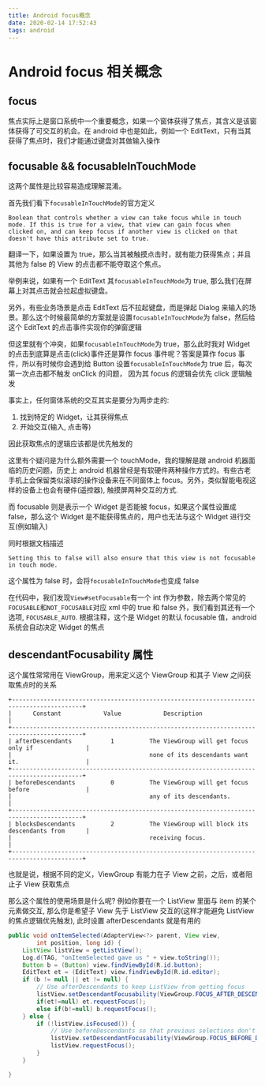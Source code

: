 ```yaml
---
title: Android focus概念
date: 2020-02-14 17:52:43
tags: android
---
```


# Android focus 相关概念

## focus

焦点实际上是窗口系统中一个重要概念，如果一个窗体获得了焦点，其含义是该窗体获得了可交互的机会。在 android 中也是如此，例如一个 EditText，只有当其获得了焦点时，我们才能通过键盘对其做输入操作

## focusable && focusableInTouchMode

这两个属性是比较容易造成理解混淆。

首先我们看下`focusableInTouchMode`的官方定义

    Boolean that controls whether a view can take focus while in touch mode. If this is true for a view, that view can gain focus when clicked on, and can keep focus if another view is clicked on that doesn't have this attribute set to true.

翻译一下，如果设置为 true，那么当其被触摸点击时，就有能力获得焦点；并且其他为 false 的 View 的点击都不能夺取这个焦点。

举例来说，如果有一个 EditText 其`focusableInTouchMode`为 true, 那么我们在屏幕上对其点击就会拉起虚拟键盘。

另外，有些业务场景是点击 EditText 后不拉起键盘，而是弹起 Dialog 来输入的场景。那么这个时候最简单的方案就是设置`focusableInTouchMode`为 false，然后给这个 EditText 的点击事件实现你的弹窗逻辑

但这里就有个冲突，如果`focusableInTouchMode`为 true，那么此时我对 Widget 的点击到底算是点击(click)事件还是算作 focus 事件呢？答案是算作 focus 事件，所以有时候你会遇到给 Button 设置`focusableInTouchMode`为 true 后，每次第一次点击都不触发 onClick 的问题， 因为其 focus 的逻辑会优先 click 逻辑触发

事实上，任何窗体系统的交互其实是要分为两步走的:

1. 找到特定的 Widget，让其获得焦点
2. 开始交互(输入, 点击等)

因此获取焦点的逻辑应该都是优先触发的

这里有个疑问是为什么额外需要一个 touchMode，我的理解是跟 android 机器面临的历史问题，历史上 android 机器曾经是有软硬件两种操作方式的。有些古老手机上会保留类似滚球的操作设备来在不同窗体上 focus。另外，类似智能电视这样的设备上也会有硬件(遥控器), 触摸屏两种交互的方式.

而 focusable 则是表示一个 Widget 是否能被 focus，如果这个属性设置成 false，那么这个 Widget 是不能获得焦点的，用户也无法与这个 Widget 进行交互(例如输入)

同时根据文档描述

    Setting this to false will also ensure that this view is not focusable in touch mode.

这个属性为 false 时，会将`focusableInTouchMode`也变成 false

在代码中，我们发现`View#setFocusable`有一个 int 作为参数，除去两个常见的`FOCUSABLE`和`NOT_FOCUSABLE`对应 xml 中的 true 和 false 外，我们看到其还有一个选项, `FOCUSABLE_AUTO`. 根据注释，这个是 Widget 的默认 focusable 值，android 系统会自动决定 Widget 的焦点

## descendantFocusability 属性

这个属性常常用在 ViewGroup，用来定义这个 ViewGroup 和其子 View 之间获取焦点时的关系

```
+------------------------------------------------------------------------------------------+
|      Constant            Value            Description                                    |
+------------------------------------------------------------------------------------------+
| afterDescendants           1          The ViewGroup will get focus only if               |
|                                       none of its descendants want it.                   |
+------------------------------------------------------------------------------------------+
| beforeDescendants          0          The ViewGroup will get focus before                |
|                                       any of its descendants.                            |
+------------------------------------------------------------------------------------------+
| blocksDescendants          2          The ViewGroup will block its descendants from      |
|                                       receiving focus.                                   |
+------------------------------------------------------------------------------------------+
```

也就是说，根据不同的定义，ViewGroup 有能力在子 View 之前，之后，或者阻止子 View 获取焦点

那么这个属性的使用场景是什么呢? 例如你要在一个 ListView 里面与 item 的某个元素做交互, 那么你是希望子 View 先于 ListView 交互的(这样才能避免 ListView 的焦点逻辑优先触发), 此时设置 afterDescendants 就是有用的

```java
public void onItemSelected(AdapterView<?> parent, View view,
        int position, long id) {
    ListView listView = getListView();
    Log.d(TAG, "onItemSelected gave us " + view.toString());
    Button b = (Button) view.findViewById(R.id.button);
    EditText et = (EditText) view.findViewById(R.id.editor);
    if (b != null || et != null) {
        // Use afterDescendants to keep ListView from getting focus
        listView.setDescendantFocusability(ViewGroup.FOCUS_AFTER_DESCENDANTS);
        if(et!=null) et.requestFocus();
        else if(b!=null) b.requestFocus();
    } else {
        if (!listView.isFocused()) {
            // Use beforeDescendants so that previous selections don't re-take focus
            listView.setDescendantFocusability(ViewGroup.FOCUS_BEFORE_DESCENDANTS);
            listView.requestFocus();
        }
    }

}
```
